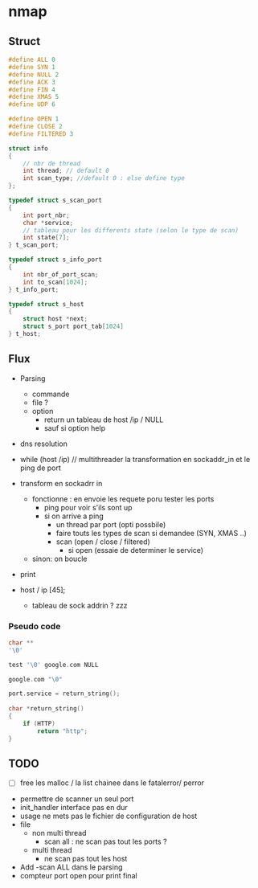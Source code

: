 # nmap

## Struct

```c
#define ALL 0
#define SYN 1
#define NULL 2
#define ACK 3
#define FIN 4
#define XMAS 5
#define UDP 6

#define OPEN 1
#define CLOSE 2
#define FILTERED 3

struct info
{
    // nbr de thread
    int thread; // default 0
    int scan_type; //default 0 : else define type
};

typedef struct s_scan_port
{
    int port_nbr;
    char *service;
    // tableau pour les differents state (selon le type de scan)
    int state[7];
} t_scan_port;

typedef struct s_info_port
{
    int nbr_of_port_scan;
    int to_scan[1024];
} t_info_port;

typedef struct s_host
{
    struct host *next;
    struct s_port port_tab[1024]
} t_host;
```

## Flux

- Parsing
    - commande
    - file ? 
    - option 
        - return un tableau de host /ip / NULL
        - sauf si option help
- dns resolution
- while (host /ip)
// multithreader la transformation en sockaddr_in et le ping de port
- transform en sockadrr in
    - fonctionne : en envoie les requete poru tester les ports
        - ping pour voir s'ils sont up
        - si on arrive a ping
            - un thread par port (opti possbile)
            - faire touts les types de scan si demandee (SYN, XMAS ..)
            - scan (open / close / filtered)
                -  si open (essaie de determiner le service)
    - sinon: on boucle    
- print


- host / ip [45];
    - tableau de sock addrin ? zzz


### Pseudo code

```c
char **
'\0'

test '\0' google.com NULL

google.com "\0"
```


```c
port.service = return_string();
 
char *return_string()
{
    if (HTTP)
        return "http";
}
```

## TODO

- [ ] free les malloc / la list chainee dans le fatalerror/ perror
- permettre de scanner un seul port
- init_handler interface pas en dur
- usage ne mets pas le fichier de configuration de host
- file
    - non multi thread
        - scan all : ne scan pas tout les ports ? 
    - multi thread
        - ne scan pas tout les host
- Add -scan ALL dans le parsing
- compteur port open pour print final

